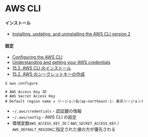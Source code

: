 # AWS CLI
#### インストール
- [Installing, updating, and uninstalling the AWS CLI version 2](https://docs.aws.amazon.com/cli/latest/userguide/install-cliv2.html)

#### 設定
- [Configuring the AWS CLI](https://docs.aws.amazon.com/cli/latest/userguide/cli-chap-configure.html)
- [Understanding and getting your AWS credentials](https://docs.aws.amazon.com/general/latest/gr/aws-sec-cred-types.html)
- [15.3. AWS CLI のインストール](https://tomomano.github.io/learn-aws-by-coding/#aws_cli_install)
- [15.2. AWS のシークレットキーの作成](https://tomomano.github.io/learn-aws-by-coding/#aws_secrets)

```
$ aws configure

# AWS Access Key ID
# AWS Secret Access Key
# Default region name = リージョン名(ap-northeast-1: 東京リージョン)
```

- `~/.aws/credentials` - 認証鍵の情報
- `~/.aws/config` - AWS CLI の設定
- 環境変数`AWS_ACCESS_KEY_ID` / `AWS_SECRET_ACCESS_KEY` / `AWS_DEFAULT_REGION`に指定された値の方が優先される
